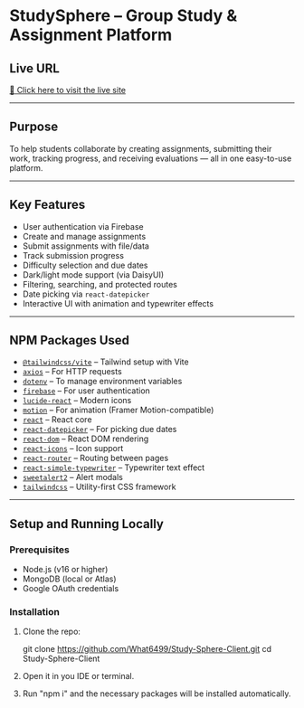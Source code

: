# StudySphere – Group Study & Assignment Platform 


##  Live URL

[🔗 Click here to visit the live site](https://study-sphere-abf36.web.app/)

---

##  Purpose

To help students collaborate by creating assignments, submitting their work, tracking progress, and receiving evaluations — all in one easy-to-use platform.

---

##  Key Features

-  User authentication via Firebase
-  Create and manage assignments
-  Submit assignments with file/data
-  Track submission progress
-  Difficulty selection and due dates
-  Dark/light mode support (via DaisyUI)
-  Filtering, searching, and protected routes
-  Date picking via `react-datepicker`
-  Interactive UI with animation and typewriter effects

---

##  NPM Packages Used

- [`@tailwindcss/vite`](https://www.npmjs.com/package/@tailwindcss/vite) – Tailwind setup with Vite
- [`axios`](https://www.npmjs.com/package/axios) – For HTTP requests
- [`dotenv`](https://www.npmjs.com/package/dotenv) – To manage environment variables
- [`firebase`](https://www.npmjs.com/package/firebase) – For user authentication
- [`lucide-react`](https://www.npmjs.com/package/lucide-react) – Modern icons
- [`motion`](https://www.npmjs.com/package/motion) – For animation (Framer Motion-compatible)
- [`react`](https://www.npmjs.com/package/react) – React core
- [`react-datepicker`](https://www.npmjs.com/package/react-datepicker) – For picking due dates
- [`react-dom`](https://www.npmjs.com/package/react-dom) – React DOM rendering
- [`react-icons`](https://www.npmjs.com/package/react-icons) – Icon support
- [`react-router`](https://www.npmjs.com/package/react-router) – Routing between pages
- [`react-simple-typewriter`](https://www.npmjs.com/package/react-simple-typewriter) – Typewriter text effect
- [`sweetalert2`](https://www.npmjs.com/package/sweetalert2) – Alert modals
- [`tailwindcss`](https://www.npmjs.com/package/tailwindcss) – Utility-first CSS framework

---
## Setup and Running Locally

### Prerequisites
- Node.js (v16 or higher)
- MongoDB (local or Atlas)
- Google OAuth credentials


### Installation

1. Clone the repo:

   
   git clone https://github.com/What6499/Study-Sphere-Client.git
   cd Study-Sphere-Client
2. Open it in you IDE or terminal.
3. Run "npm i" and the necessary packages will be installed automatically.
